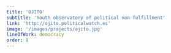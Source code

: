 ```yaml
---
title: 'OJITO'
subtitle: 'Youth observatory of political non-fulfillment'
link: 'http://ojito.politicalwatch.es'
image: '/images/projects/ojito.jpg'
lineOfWork: democracy
order: 8
---
```

